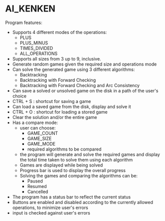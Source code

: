 # AI_KENKEN

Program features:
- Supports 4 different modes of the operations:
  - PLUS
  - PLUS_MINUS
  - TIMES_DIVIDED
  - ALL_OPERATIONS
- Supports all sizes from 3 up to 9, inclusive.
- Generate random games given the required size and operations mode
- Can solve the generated game using 3 different algorithms:
  - Backtracking
  - Backtracking with Forward Checking
  - Backtracking with Forward Checking and Arc Consistency
- Can save a solved or unsolved game on the disk in a path of the user's choice
- CTRL + S : shortcut for saving a game
- Can load a saved game from the disk, display and solve it
- CTRL + O : shortcut for loading a stored game
- Clear the solution and/or the entire game
- Has a compare mode:
  - user can choose: 
    - GAME_COUNT
    - GAME_SIZE
    - GAME_MODE 
    - required algorithms to be compared
  - the program will generate and solve the required games and display the total time taken to solve them using each algorithm
  - Games are displayed while being solved
  - Progress bar is used to display the overall progress
  - Solving the games and comparing the algorithms can be:
    - Paused
    - Resumed
    - Cancelled
- The program has a status bar to reflect the current status
- Buttons are enabled and disabled according to the currently allowed operations, to minimize user's errors
- input is checked against user's errors

